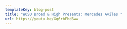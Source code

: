 ```yaml
---
templateKey: blog-post
title: "WOSU Broad & High Presents: Mercedes Aviles "
url: https://youtu.be/Gq6rbFhdSww
---
```

